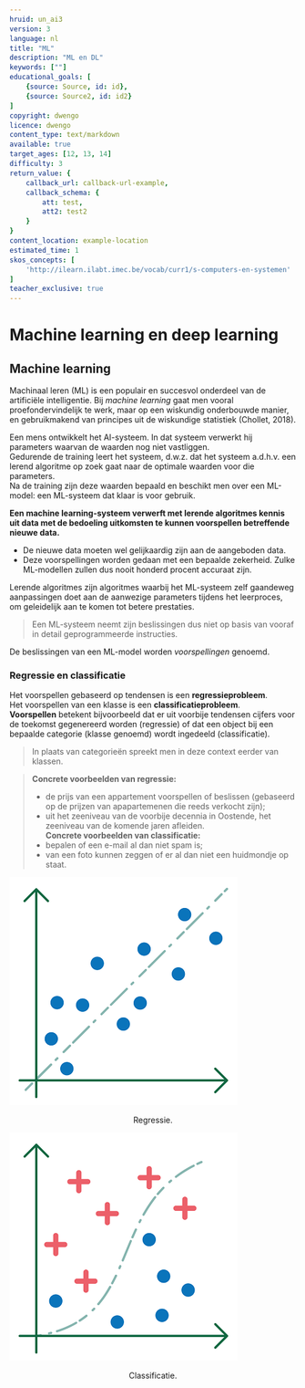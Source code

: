 ```yaml
---
hruid: un_ai3
version: 3
language: nl
title: "ML"
description: "ML en DL"
keywords: [""]
educational_goals: [
    {source: Source, id: id}, 
    {source: Source2, id: id2}
]
copyright: dwengo
licence: dwengo
content_type: text/markdown
available: true
target_ages: [12, 13, 14]
difficulty: 3
return_value: {
    callback_url: callback-url-example,
    callback_schema: {
        att: test,
        att2: test2
    }
}
content_location: example-location
estimated_time: 1
skos_concepts: [
    'http://ilearn.ilabt.imec.be/vocab/curr1/s-computers-en-systemen'
]
teacher_exclusive: true
---
```


# Machine learning en deep learning

## Machine learning
Machinaal leren (ML) is een populair en succesvol onderdeel van de artificiële intelligentie. Bij *machine learning* gaat men vooral proefondervindelijk te werk, maar op een wiskundig onderbouwde manier, en gebruikmakend van principes uit de wiskundige statistiek (Chollet, 2018). 

Een mens ontwikkelt het AI-systeem. In dat systeem verwerkt hij parameters waarvan de waarden nog niet vastliggen.<br>
Gedurende de training leert het systeem, d.w.z. dat het systeem a.d.h.v. een lerend algoritme op zoek gaat naar de optimale waarden voor die parameters.<br>
Na de training zijn deze waarden bepaald en beschikt men over een ML-model: een ML-systeem dat klaar is voor gebruik.    

**Een machine learning-systeem verwerft met lerende algoritmes kennis uit data met de bedoeling uitkomsten te kunnen voorspellen betreffende nieuwe data.** 

- De nieuwe data moeten wel gelijkaardig zijn aan de aangeboden data. 
- Deze voorspellingen worden gedaan met een bepaalde zekerheid. Zulke ML-modellen zullen dus nooit honderd procent accuraat zijn.

<div class="alert alert-box alert-success">
    Lerende algoritmes zijn algoritmes waarbij het ML-systeem zelf gaandeweg aanpassingen doet aan de aanwezige parameters tijdens het leerproces, om geleidelijk aan te komen tot betere prestaties. 
</div>

> Een ML-systeem neemt zijn beslissingen dus niet op basis van vooraf in detail geprogrammeerde instructies. 

De beslissingen van een ML-model worden *voorspellingen* genoemd.

### Regressie en classificatie

<div class="alert alert-box alert-success">
    Het voorspellen gebaseerd op tendensen is een <b>regressieprobleem</b>.<br> 
    Het voorspellen van een klasse is een <b>classificatieprobleem</b>. <br>
    <b>Voorspellen</b> betekent bijvoorbeeld dat er uit voorbije tendensen cijfers voor de toekomst gegenereerd worden (regressie) of dat een object bij een bepaalde categorie (klasse genoemd) wordt ingedeeld (classificatie).
</div>

> In plaats van categorieën spreekt men in deze context eerder van klassen.
 
> **Concrete voorbeelden van regressie:** <br>
> - de prijs van een appartement voorspellen of beslissen (gebaseerd op de prijzen van apapartemenen die reeds verkocht zijn);<br>
> - uit het zeeniveau van de voorbije decennia in Oostende, het zeeniveau van de komende jaren afleiden. <br>
> **Concrete voorbeelden van classificatie:** <br>
> - bepalen of een e-mail al dan niet spam is; <br>
> - van een foto kunnen zeggen of er al dan niet een huidmondje op staat.

![Regressie](embed/regressie.png "Regressie") 
<figure>
    <figcaption align = "center">Regressie.</figcaption>
</figure> 

![Classificatie](embed/classificatie.png "Classificatie") 
<figure>
    <figcaption align = "center">Classificatie.</figcaption>
</figure> 